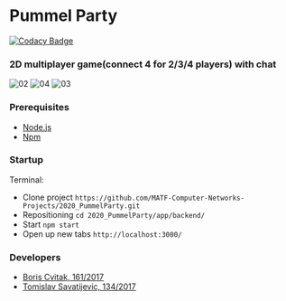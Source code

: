 # Pummel Party

[![Codacy Badge](https://api.codacy.com/project/badge/Grade/c9f760bd12944155bbebd85227e33ba8)](https://app.codacy.com/gh/MATF-Computer-Networks-Projects/2020_PummelParty?utm_source=github.com&utm_medium=referral&utm_content=MATF-Computer-Networks-Projects/2020_PummelParty&utm_campaign=Badge_Grade)

### 2D multiplayer game(connect 4 for 2/3/4 players) with chat
![02](https://user-images.githubusercontent.com/43257971/102894973-30bc5780-4464-11eb-88f7-43813a6e27f4.gif)
![04](https://user-images.githubusercontent.com/43257971/102894991-387bfc00-4464-11eb-94de-dee34b92ac13.gif)
![03](https://user-images.githubusercontent.com/43257971/102894982-3619a200-4464-11eb-86dd-14be0775ef20.gif)
### Prerequisites
- [Node.js](https://nodejs.org/en/)<br />
- [Npm](https://www.npmjs.com/)<br />
### Startup
Terminal:
* Clone project `https://github.com/MATF-Computer-Networks-Projects/2020_PummelParty.git`
* Repositioning `cd 2020_PummelParty/app/backend/`
* Start  `npm start`
* Open up new tabs `http://localhost:3000/`
### Developers
- [Boris Cvitak, 161/2017](https://github.com/djanluka)
- [Tomislav Savatijevic, 134/2017](https://github.com/phalto)
